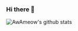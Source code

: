 ### Hi there 👋

![AwAmeow's github stats](https://github-readme-stats.vercel.app/api?username=AwAmeow&count_private=true&show_icons=true)

<!-- ![ZhiJUG/ZhiJU](https://github-readme-stats.vercel.app/api/pin/?username=zhijug&repo=zhiju&show_owner=true)
![ZhiJUG/ZhiJU](https://github-readme-stats.vercel.app/api/pin/?username=zhijug&repo=zhiju-web-client&show_owner=true)
![ZhiJUG/ZhiJU](https://github-readme-stats.vercel.app/api/pin/?username=zhijug&repo=zhiju-sls&show_owner=true) -->


<!-- ![Most Used Language](https://github-readme-stats.vercel.app/api/top-langs/?username=theryebread) -->

<!--
**AwAmeow/AwAmeow** is a ✨ _special_ ✨ repository because its `README.md` (this file) appears on your GitHub profile.

Here are some ideas to get you started:

- 🔭 I’m currently working on ...
- 🌱 I’m currently learning ...
- 👯 I’m looking to collaborate on ...
- 🤔 I’m looking for help with ...
- 💬 Ask me about ...
- 📫 How to reach me: ...
- 😄 Pronouns: ...
- ⚡ Fun fact: ...
-->
